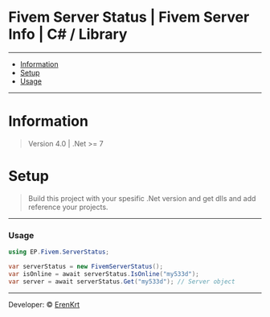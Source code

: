 
# Fivem Server Status | Fivem Server Info | C# / Library

---
- [Information](#information)
- [Setup](#setup)
- [Usage](#usage)
---

# Information
> Version 4.0 | .Net >= 7

# Setup
> Build this project with your spesific .Net version and get dlls and add reference your projects.

---

### Usage
```csharp
using EP.Fivem.ServerStatus;

var serverStatus = new FivemServerStatus();
var isOnline = await serverStatus.IsOnline("my533d");
var server = await serverStatus.Get("my533d"); // Server object
```

---
Developer: &copy; [ErenKrt](https://www.instagram.com/ep.eren/)
